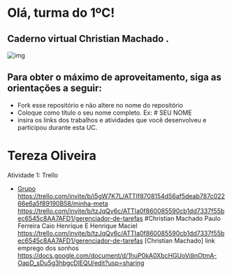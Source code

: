 # Olá, turma do 1ºC! 
## Caderno virtual Christian Machado . 

![img](https://blog.acelerato.com/wp-content/uploads/2020/08/5-beneficios-da-gesta%CC%83o-de-projetos-para-a-sua-empresa-1200x640.png)

## Para obter o máximo de aproveitamento, siga as orientações a seguir:

- Fork esse repositório e não altere no nome do repositório
- Coloque como título o seu nome completo. Ex: # SEU NOME
- insira os links dos trabalhos e atividades que você desenvolveu e participou durante esta UC.

# Tereza Oliveira

Atividade 1: Trello 
- [Grupo](link)
https://trello.com/invite/b/i5gW7K7L/ATTIf8708154d56af5deab787c02266e6a5f89190B58/minha-meta
https://trello.com/invite/b/tzJqQv6c/ATTIa0f860085590cb1dd7337f55bec6545c8AA7AFD1/gerenciador-de-tarefas #Christian Machado Paulo Ferreira Caio Henrique E Henrique Maciel
https://trello.com/invite/b/tzJqQv6c/ATTIa0f860085590cb1dd7337f55bec6545c8AA7AFD1/gerenciador-de-tarefas
[Christian Machado] link emprego dos sonhos https://docs.google.com/document/d/1huP0kA0XbcHGUoVdjnOtmA-OapD_sDu5g3hbgcDlEQU/edit?usp=sharing

